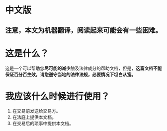 # 中文版
注意，本文为机器翻译，阅读起来可能会有一些困难。
------

# 这是什么？

这是一个可以帮助您**尽可能的减少**触及法律成分的帮助文档，但是，**这篇文档不能保证百分百生效，请您遵守当地的法律法规，必要情况下坦白从宽。**

# 我应该什么时候进行使用？

1. 在交易前发送给交易方。
2. 在法庭上提供本文档。
3. 在交易后的琐事中提供本文档。
